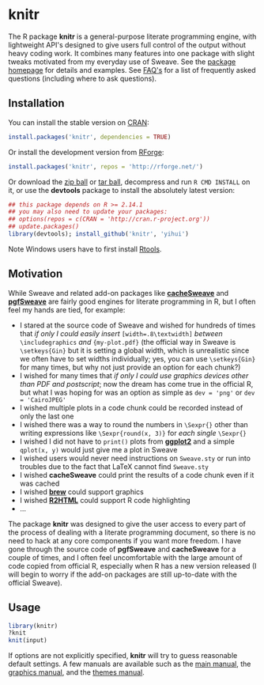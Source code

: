 # knitr

The R package **knitr** is a general-purpose literate programming engine, with lightweight API's designed to give users full control of the output without heavy coding work. It combines many features into one package with slight tweaks motivated from my everyday use of Sweave. See the [package homepage](http://yihui.name/knitr) for  details and examples. See [FAQ's](https://github.com/yihui/knitr/blob/master/FAQ.md) for a list of frequently asked questions (including where to ask questions).

## Installation

You can install the stable version on [CRAN](http://cran.r-project.org/package=knitr):

```r
install.packages('knitr', dependencies = TRUE)
```

Or install the development version from [RForge](http://rforge.net):

```r
install.packages('knitr', repos = 'http://rforge.net/')
```

Or download the [zip ball](https://github.com/yihui/knitr/zipball/master) or [tar ball](https://github.com/yihui/knitr/tarball/master), decompress and run `R CMD INSTALL` on it, or use the **devtools** package to install the absolutely latest version:

```r
## this package depends on R >= 2.14.1
## you may also need to update your packages: 
## options(repos = c(CRAN = 'http://cran.r-project.org'))
## update.packages()
library(devtools); install_github('knitr', 'yihui')
```

Note Windows users have to first install [Rtools](http://cran.rstudio.com/bin/windows/Rtools/).

## Motivation

While Sweave and related add-on packages like [**cacheSweave**](http://cran.r-project.org/package=cacheSweave) and [**pgfSweave**](http://cran.r-project.org/package=pgfSweave) are fairly good engines for literate programming in R, but I often feel my hands are tied, for example:

- I stared at the source code of Sweave and wished for hundreds of times that *if only I could easily insert* `[width=.8\textwidth]` *between* `\includegraphics` *and* `{my-plot.pdf}` (the official way in Sweave is `\setkeys{Gin}` but it is setting a global width, which is unrealistic since we often have to set widths individually; yes, you can use `\setkeys{Gin}` for many times, but why not just provide an option for each chunk?)
- I wished for many times that *if only I could use graphics devices other than PDF and postscript*; now the dream has come true in the official R, but what I was hoping for was an option as simple as `dev = 'png'` or `dev = 'CairoJPEG'`
- I wished multiple plots in a code chunk could be recorded instead of only the last one
- I wished there was a way to round the numbers in `\Sexpr{}` other than writing expressions like `\Sexpr{round(x, 3)}` for *each single* `\Sexpr{}`
- I wished I did not have to `print()` plots from [**ggplot2**](http://cran.r-project.org/package=ggplot2) and a simple `qplot(x, y)` would just give me a plot in Sweave
- I wished users would never need instructions on `Sweave.sty` or run into troubles due to the fact that LaTeX cannot find `Sweave.sty`
- I wished **cacheSweave** could print the results of a code chunk even if it was cached
- I wished [**brew**](http://cran.r-project.org/package=brew) could support graphics
- I wished [**R2HTML**](http://cran.r-project.org/package=R2HTML) could support R code highlighting
- ...

The package **knitr** was designed to give the user access to every part of the process of dealing with a literate programming document, so there is no need to hack at any core components if you want more freedom. I have gone through the source code of **pgfSweave** and **cacheSweave** for a couple of times, and I often feel uncomfortable with the large amount of code copied from official R, especially when R has a new version released (I will begin to worry if the add-on packages are still up-to-date with the official Sweave).

## Usage

```r
library(knitr)
?knit
knit(input)
```

If options are not explicitly specified, **knitr** will try to guess reasonable default settings. A few manuals are available such as the [main manual](https://bitbucket.org/stat/knitr/downloads/knitr-manual.pdf), the [graphics manual](https://bitbucket.org/stat/knitr/downloads/knitr-graphics.pdf), and the [themes manual](https://bitbucket.org/stat/knitr/downloads/knitr-themes.pdf).
